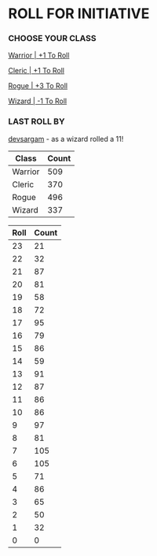 # ROLL FOR INITIATIVE
### CHOOSE YOUR CLASS

[Warrior | +1 To Roll](https://github.com/benjaminsampica/benjaminsampica/issues/new?title=roll%7Cwarrior&body=Just+click+%27Submit+new+issue%27.)

[Cleric | +1 To Roll](https://github.com/benjaminsampica/benjaminsampica/issues/new?title=roll%7Ccleric&body=Just+click+%27Submit+new+issue%27.)

[Rogue | +3 To Roll](https://github.com/benjaminsampica/benjaminsampica/issues/new?title=roll%7Crogue&body=Just+click+%27Submit+new+issue%27.)

[Wizard | -1 To Roll](https://github.com/benjaminsampica/benjaminsampica/issues/new?title=roll%7Cwizard&body=Just+click+%27Submit+new+issue%27.)
### LAST ROLL BY
[devsargam](https://www.github.com/devsargam) - as a wizard rolled a 11!

|Class|Count|
|-|-|
|Warrior|509|
|Cleric|370|
|Rogue|496|
|Wizard|337|

|Roll|Count|
|-|-|
|23|21
|22|32
|21|87
|20|81
|19|58
|18|72
|17|95
|16|79
|15|86
|14|59
|13|91
|12|87
|11|86
|10|86
|9|97
|8|81
|7|105
|6|105
|5|71
|4|86
|3|65
|2|50
|1|32
|0|0
